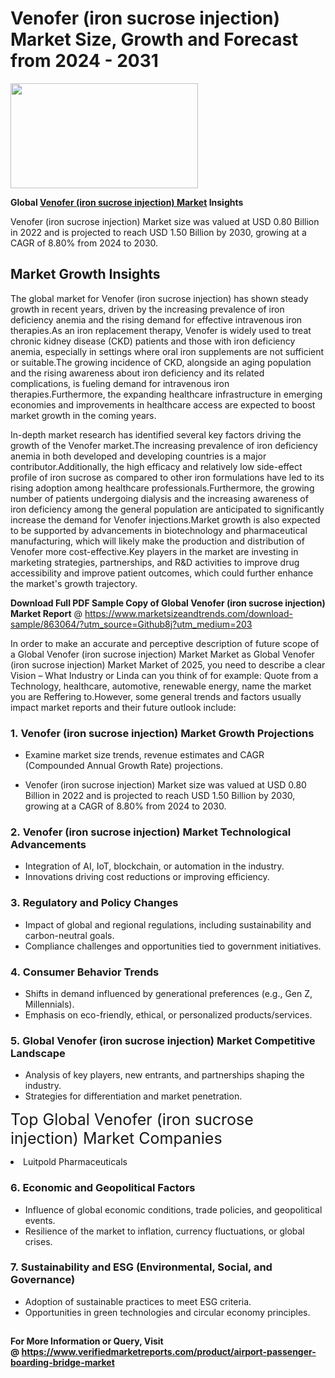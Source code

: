 <H1>Venofer (iron sucrose injection) Market Size, Growth and Forecast from 2024 - 2031</H1><img class="aligncenter size-medium wp-image-584254" src="https://thirdeyenews.in/wp-content/uploads/2024/09/Global-Market-Research-300x168.jpeg" alt="" width="300" height="168" /><p><strong>Global&nbsp;<a href="https://www.marketsizeandtrends.com/download-sample/863064/?utm_source=Github8j?utm_medium=203">Venofer (iron sucrose injection) Market</a> Insights</strong></p><p>Venofer (iron sucrose injection) Market size was valued at USD 0.80 Billion in 2022 and is projected to reach USD 1.50 Billion by 2030, growing at a CAGR of 8.80% from 2024 to 2030.</p><p><h2>Market Growth Insights</h2> <p>The global market for Venofer (iron sucrose injection) has shown steady growth in recent years, driven by the increasing prevalence of iron deficiency anemia and the rising demand for effective intravenous iron therapies.As an iron replacement therapy, Venofer is widely used to treat chronic kidney disease (CKD) patients and those with iron deficiency anemia, especially in settings where oral iron supplements are not sufficient or suitable.The growing incidence of CKD, alongside an aging population and the rising awareness about iron deficiency and its related complications, is fueling demand for intravenous iron therapies.Furthermore, the expanding healthcare infrastructure in emerging economies and improvements in healthcare access are expected to boost market growth in the coming years.</p> <p>In-depth market research has identified several key factors driving the growth of the Venofer market.The increasing prevalence of iron deficiency anemia in both developed and developing countries is a major contributor.Additionally, the high efficacy and relatively low side-effect profile of iron sucrose as compared to other iron formulations have led to its rising adoption among healthcare professionals.Furthermore, the growing number of patients undergoing dialysis and the increasing awareness of iron deficiency among the general population are anticipated to significantly increase the demand for Venofer injections.Market growth is also expected to be supported by advancements in biotechnology and pharmaceutical manufacturing, which will likely make the production and distribution of Venofer more cost-effective.Key players in the market are investing in marketing strategies, partnerships, and R&D activities to improve drug accessibility and improve patient outcomes, which could further enhance the market's growth trajectory.</p> <p><span class=""><strong>Download Full PDF Sample Copy of Global Venofer (iron sucrose injection) Market Report</strong> @ <a href="https://www.marketsizeandtrends.com/download-sample/863064/?utm_source=Github8j?utm_medium=203" target="_blank">https://www.marketsizeandtrends.com/download-sample/863064/?utm_source=Github8j?utm_medium=203</a></span></p><p>In order to make an accurate and perceptive description of future scope of a Global&nbsp;Venofer (iron sucrose injection) Market Market as Global&nbsp;Venofer (iron sucrose injection) Market Market of 2025, you need to describe a clear Vision &ndash; What Industry or Linda can you think of for example: Quote from a Technology, healthcare, automotive, renewable energy, name the market you are Reffering to.However, some general trends and factors usually impact market reports and their future outlook include:</p><h3>1.&nbsp;<strong>Venofer (iron sucrose injection) Market Growth Projections</strong></h3><ul><li>Examine market size trends, revenue estimates and CAGR (Compounded Annual Growth Rate) projections.</li><li><p>Venofer (iron sucrose injection) Market size was valued at USD 0.80 Billion in 2022 and is projected to reach USD 1.50 Billion by 2030, growing at a CAGR of 8.80% from 2024 to 2030.</p></li></ul><h3>2.&nbsp;<strong>Venofer (iron sucrose injection) Market Technological Advancements</strong></h3><ul><li>Integration of AI, IoT, blockchain, or automation in the industry.</li><li>Innovations driving cost reductions or improving efficiency.</li></ul><h3>3.&nbsp;<strong>Regulatory and Policy Changes</strong></h3><ul><li>Impact of global and regional regulations, including sustainability and carbon-neutral goals.</li><li>Compliance challenges and opportunities tied to government initiatives.</li></ul><h3>4.&nbsp;<strong>Consumer Behavior Trends</strong></h3><ul><li>Shifts in demand influenced by generational preferences (e.g., Gen Z, Millennials).</li><li>Emphasis on eco-friendly, ethical, or personalized products/services.</li></ul><h3>5.&nbsp;<strong>Global Venofer (iron sucrose injection) Market Competitive Landscape</strong></h3><ul><li>Analysis of key players, new entrants, and partnerships shaping the industry.</li><li>Strategies for differentiation and market penetration.</li></ul><p data-pm-slice="1 1 []"><span style="color: inherit; font-family: inherit; font-size: 25px;">Top Global Venofer (iron sucrose injection) Market Companies</span></p><div class="" data-test-id=""><p><li>Luitpold Pharmaceuticals</li></p></div><h3>6.&nbsp;<strong>Economic and Geopolitical Factors</strong></h3><ul><li>Influence of global economic conditions, trade policies, and geopolitical events.</li><li>Resilience of the market to inflation, currency fluctuations, or global crises.</li></ul><h3>7.&nbsp;<strong>Sustainability and ESG (Environmental, Social, and Governance)</strong></h3><ul><li>Adoption of sustainable practices to meet ESG criteria.</li><li>Opportunities in green technologies and circular economy principles.</li></ul><h2><strong style="font-size: 14px;">For More Information or Query, Visit @&nbsp;</strong><a style="background-color: #ffffff; font-size: 14px;" href="https://www.marketsizeandtrends.com/report/venofer-iron-sucrose-injection-market/" target="_blank">https://www.verifiedmarketreports.com/product/airport-passenger-boarding-bridge-market</a></h2>
